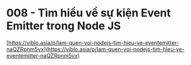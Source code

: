 # 008 - Tìm hiểu về sự kiện Event Emitter trong Node JS   

[https://viblo.asia/p/lam-quen-voi-nodejs-tim-hieu-ve-eventemitter-naQZRpnm5vx](https://viblo.asia/p/lam-quen-voi-nodejs-tim-hieu-ve-eventemitter-naQZRpnm5vx)